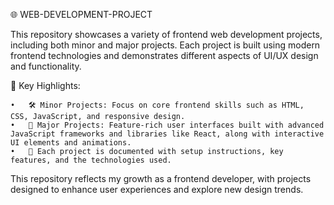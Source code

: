 🌐 WEB-DEVELOPMENT-PROJECT

This repository showcases a variety of frontend web development projects, including both minor and major projects. Each project is built using modern frontend technologies and demonstrates different aspects of UI/UX design and functionality.

🔑 Key Highlights:

	•	🛠️ Minor Projects: Focus on core frontend skills such as HTML, CSS, JavaScript, and responsive design.
	•	🚀 Major Projects: Feature-rich user interfaces built with advanced JavaScript frameworks and libraries like React, along with interactive UI elements and animations.
	•	📄 Each project is documented with setup instructions, key features, and the technologies used.

This repository reflects my growth as a frontend developer, with projects designed to enhance user experiences and explore new design trends.
 
